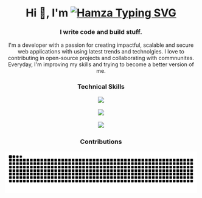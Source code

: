 <h1 align="center">Hi 👋, I'm <a href="https://hmzakhalid.com"><img style="margin-bottom: -10px" src="https://readme-typing-svg.demolab.com?font=Noto+Nastaliq+Urdu&weight=700&size=32&duration=700&pause=1000&color=F7F7F7&vCenter=true&width=120&height=40&lines=Hamza;%D8%AD%D9%85%D8%B2%DB%81;+%E3%83%8F%E3%83%A0%E3%82%B6;%E5%93%88%E5%A7%86%E6%89%8E" alt="Hamza Typing SVG" /></a></h1>
<h3 align="center">I write code and build stuff.</h3>
<p align="center"> I'm a developer with a passion for creating impactful, scalable and secure web applications with using latest trends and technolgies. I love to contributing in open-source projects and collaborating with commnunites. Everyday, I'm improving my skills and trying to become a better version of me.</p>

### <p align="center">Technical Skills</p>

<p align="center">
  <a href="https://hmzakhalid.com">
    <img src="https://skillicons.dev/icons?i=js,mongodb,express,react,nodejs,typescript,next,mysql" />
  </a>
</p>
<p align="center">
  <a href="https://hmzakhalid.com">
    <img src="https://skillicons.dev/icons?i=html,css,bootstrap,tailwind,figma,git,github,wordpress" />
  </a>
</p>
<p align="center">
  <a href="https://hmzakhalid.com">
    <img src="https://skillicons.dev/icons?i=python,django,fastapi,pytorch,tensorflow,kubernetes,docker,aws" />
  </a>
</p>

### <p align="center">Contributions</p>
<picture align="center">
   <source media="(prefers-color-scheme: dark)" srcset="https://raw.githubusercontent.com/hmzakhalid/hmzakhalid/output/github-contribution-grid-snake-dark.svg">
  <source media="(prefers-color-scheme: light)" srcset="https://raw.githubusercontent.com/hmzakhalid/hmzakhalid/output/github-contribution-grid-snake.svg">
  <img alt="github contribution grid snake animation" src="https://raw.githubusercontent.com/hmzakhalid/hmzakhalid/output/github-contribution-grid-snake.svg">
</picture>

